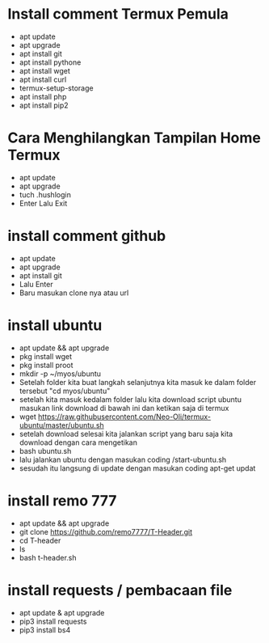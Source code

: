 # Install comment Termux Pemula
- apt update 
- apt upgrade
- apt install git
- apt install pythone 
- apt install wget
- apt install curl
- termux-setup-storage 
- apt install php
- apt install pip2

# Cara Menghilangkan Tampilan Home Termux
- apt update
- apt upgrade
- tuch .hushlogin
- Enter Lalu Exit

# install comment github
- apt update
- apt upgrade
- apt install git
- Lalu Enter
- Baru masukan clone nya atau url 
# install ubuntu
- apt update && apt upgrade
- pkg install  wget
- pkg install proot
- mkdir -p ~/myos/ubuntu
- Setelah folder kita buat langkah selanjutnya kita masuk ke dalam folder tersebut "cd myos/ubuntu"
- setelah kita masuk kedalam folder lalu kita download script ubuntu masukan link download di bawah ini dan ketikan saja di termux
- wget https://raw.githubusercontent.com/Neo-Oli/termux-ubuntu/master/ubuntu.sh
- setelah download selesai kita jalankan script yang baru saja kita download dengan cara mengetikan
- bash ubuntu.sh
- lalu jalankan ubuntu dengan masukan coding /start-ubuntu.sh
- sesudah itu langsung di update dengan masukan coding apt-get updat
# install remo 777
- apt update && apt upgrade
- git clone https://github.com/remo7777/T-Header.git
- cd T-header
- ls
- bash t-header.sh
# install requests / pembacaan file
- apt update & apt upgrade
- pip3 install requests 
- pip3 install bs4
